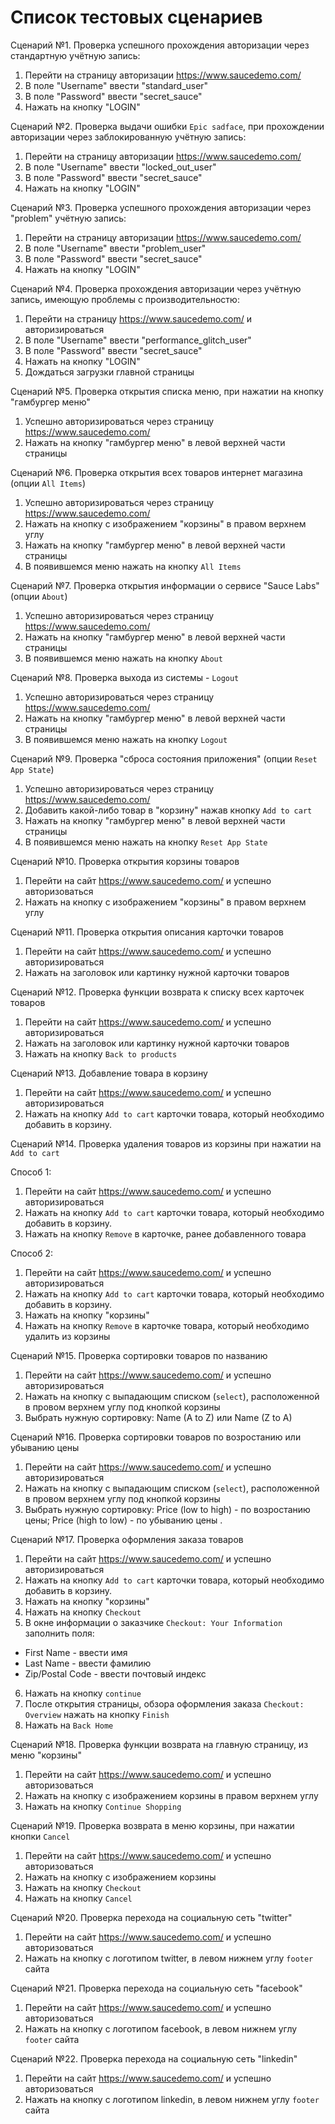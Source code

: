 # Список тестовых сценариев
Сценарий №1. Проверка успешного прохождения авторизации через стандартную учётную запись: 
1. Перейти на страницу авторизации https://www.saucedemo.com/
2. В поле "Username" ввести "standard_user"
3. В поле "Password" ввести "secret_sauce"
4. Нажать на кнопку "LOGIN"

Сценарий №2. Проверка выдачи ошибки `Epic sadface`, при прохождении авторизации через заблокированную учётную запись:
1. Перейти на страницу авторизации https://www.saucedemo.com/
2. В поле "Username" ввести "locked_out_user"
3. В поле "Password" ввести "secret_sauce"
4. Нажать на кнопку "LOGIN"

Сценарий №3. Проверка успешного прохождения авторизации через "problem" учётную запись:
1. Перейти на страницу авторизации https://www.saucedemo.com/
2. В поле "Username" ввести "problem_user"
3. В поле "Password" ввести "secret_sauce"
4. Нажать на кнопку "LOGIN"

Сценарий №4. Проверка прохождения авторизации через учётную запись, имеющую проблемы с производительностю:
1. Перейти на страницу https://www.saucedemo.com/ и авторизироваться
2. В поле "Username" ввести "performance_glitch_user"
3. В поле "Password" ввести "secret_sauce"
4. Нажать на кнопку "LOGIN"
5. Дождаться загрузки главной страницы

Сценарий №5. Проверка открытия списка меню, при нажатии на кнопку "гамбургер меню"
1. Успешно авторизироваться через страницу https://www.saucedemo.com/
2. Нажать на кнопку "гамбургер меню"  в левой верхней части страницы

Сценарий №6. Проверка открытия всех товаров интернет магазина (опции `All Items`)
1. Успешно авторизироваться через страницу https://www.saucedemo.com/
2. Нажать на кнопку с изображением "корзины" в правом верхнем углу
3. Нажать на кнопку "гамбургер меню" в левой верхней части страницы
4. В появившемся меню нажать на кнопку `All Items`

Сценарий №7. Проверка открытия информации о сервисе "Sauce Labs" (опции `About`)
1. Успешно авторизироваться через страницу https://www.saucedemo.com/
2. Нажать на кнопку "гамбургер меню" в левой верхней части страницы
3. В появившемся меню нажать на кнопку `About`

Сценарий №8. Проверка выхода из системы - `Logout`
1. Успешно авторизироваться через страницу https://www.saucedemo.com/
2. Нажать на кнопку "гамбургер меню" в левой верхней части страницы
3. В появившемся меню нажать на кнопку `Logout`

Сценарий №9. Проверка "сброса состояния приложения" (опции `Reset App State`)
1. Успешно авторизироваться через страницу https://www.saucedemo.com/
2. Добавить какой-либо товар в "корзину" нажав кнопку `Add to cart`
2. Нажать на кнопку "гамбургер меню" в левой верхней части страницы
3. В появившемся меню нажать на кнопку `Reset App State`

Сценарий №10. Проверка открытия корзины товаров
1. Перейти на сайт https://www.saucedemo.com/ и успешно авторизоваться 
2. Нажать на кнопку с изображением "корзины" в правом верхнем углу

Сценарий №11. Проверка открытия описания карточки товаров
1. Перейти на сайт https://www.saucedemo.com/ и  успешно  авторизироваться
2. Нажать на заголовок или картинку нужной карточки товаров

Сценарий №12. Проверка функции возврата к списку всех карточек товаров 
1. Перейти на сайт https://www.saucedemo.com/ и успешно авторизироваться
2. Нажать на заголовок или картинку нужной карточки товаров
3. Нажать на кнопку `Back to products`

Сценарий №13. Добавление товара в корзину
1. Перейти на сайт https://www.saucedemo.com/ и успешно авторизироваться
2. Нажать на кнопку `Add to cart` карточки товара, который необходимо добавить в корзину.

Сценарий №14. Проверка удаления товаров из корзины при нажатии на `Add to cart`

Способ 1:
1. Перейти на сайт https://www.saucedemo.com/ и успешно авторизироваться
2. Нажать на кнопку `Add to cart` карточки товара, который необходимо добавить в корзину.
3. Нажать на кнопку `Remove` в карточке, ранее добавленного товара

Способ 2:
1. Перейти на сайт https://www.saucedemo.com/ и успешно авторизироваться
2. Нажать на кнопку `Add to cart` карточки товара, который необходимо добавить в корзину.
3. Нажать на кнопку "корзины"
4. Нажать на кнопку `Remove` в карточке товара, который необходимо удалить из корзины 

Сценарий №15. Проверка сортировки товаров по названию
1. Перейти на сайт https://www.saucedemo.com/ и успешно авторизироваться
2. Нажать на кнопку с выпадающим списком (`select`), расположенной в провом верхнем углу под кнопкой корзины 
3. Выбрать нужную сортировку: 
Name (A to Z) или Name (Z to A)

Сценарий №16. Проверка сортировки товаров по возростанию или убыванию цены
1. Перейти на сайт https://www.saucedemo.com/ и успешно авторизироваться
2. Нажать на кнопку с выпадающим списком (`select`), расположенной в провом верхнем углу под кнопкой корзины 
3. Выбрать нужную сортировку: 
Price (low to high) - по возростанию цены; 
Price (high to low) - по убыванию цены .

Сценарий №17. Проверка оформления заказа товаров
1. Перейти на сайт https://www.saucedemo.com/ и успешно авторизироваться
2. Нажать на кнопку `Add to cart` карточки товара, который необходимо добавить в корзину.
3. Нажать на кнопку "корзины"
4. Нажать на кнопку `Checkout` 
5. В окне информации о заказчике `Checkout: Your Information` заполнить поля:
- First Name - ввести имя
- Last Name - ввести фамилию
- Zip/Postal Code - ввести почтовый индекс
6. Нажать на кнопку `continue`
7. После открытия страницы, обзора оформления заказа `Checkout: Overview` нажать на кнопку `Finish`
8. Нажать на `Back Home` 

Сценарий №18. Проверка функции возврата на главную страницу, из меню "корзины" 
1. Перейти на сайт https://www.saucedemo.com/ и успешно авторизоваться 
2. Нажать на кнопку с изображением корзины в правом верхнем углу
3. Нажать на кнопку `Continue Shopping`

Сценарий №19. Проверка возврата в меню корзины, при нажатии кнопки `Cancel`
1. Перейти на сайт https://www.saucedemo.com/ и успешно авторизоваться 
2. Нажать на кнопку с изображением корзины
3. Нажать на кнопку `Checkout`
4. Нажать на кнопку `Cancel`

Сценарий №20. Проверка перехода на социальную сеть "twitter"
1. Перейти на сайт https://www.saucedemo.com/ и успешно авторизоваться 
2. Нажать на кнопку с логотипом twitter, в левом нижнем углу `footer` сайта 

Сценарий №21. Проверка перехода на социальную сеть "facebook"
1. Перейти на сайт https://www.saucedemo.com/ и успешно авторизоваться 
2. Нажать на кнопку с логотипом facebook, в левом нижнем углу `footer` сайта 

Сценарий №22. Проверка перехода на социальную сеть "linkedin"
1. Перейти на сайт https://www.saucedemo.com/ и успешно авторизоваться 
2. Нажать на кнопку с логотипом linkedin, в левом нижнем углу `footer` сайта 